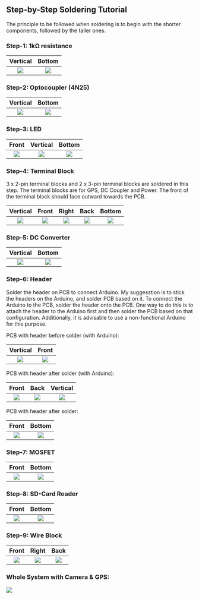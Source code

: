 ## Step-by-Step Soldering Tutorial

 The principle to be followed when soldering is to begin with the shorter components, followed by the taller ones.


### Step-1: 1kΩ resistance

Vertical             |  Bottom
:-------------------------:|:-------------------------:
![](https://github.com/WhiteMuyi/Timelapse-Photogrammetry-Wireless-Sensing-Network/blob/main/figure/1.jpg)  |  ![](https://github.com/WhiteMuyi/Timelapse-Photogrammetry-Wireless-Sensing-Network/blob/main/figure/2.jpg)

### Step-2: Optocoupler (4N25)

Vertical             |  Bottom
:-------------------------:|:-------------------------:
![](https://github.com/WhiteMuyi/Timelapse-Photogrammetry-Wireless-Sensing-Network/blob/main/figure/3.jpg)  |  ![](https://github.com/WhiteMuyi/Timelapse-Photogrammetry-Wireless-Sensing-Network/blob/main/figure/4.jpg)

### Step-3: LED


Front             |  Vertical      |  Bottom
:-------------------------:|:-------------------------:|:-------------------------:
![](https://github.com/WhiteMuyi/Timelapse-Photogrammetry-Wireless-Sensing-Network/blob/main/figure/5.jpg)  |  ![](https://github.com/WhiteMuyi/Timelapse-Photogrammetry-Wireless-Sensing-Network/blob/main/figure/6.jpg)|  ![](https://github.com/WhiteMuyi/Timelapse-Photogrammetry-Wireless-Sensing-Network/blob/main/figure/7.jpg)

### Step-4: Terminal Block

3 x 2-pin terminal blocks and 2 x 3-pin terminal blocks are soldered in this step. 
The terminal blocks are for GPS, DC Coupler and Power.
The front of the terminal block should face outward towards the PCB.

Vertical                  |  Front                     |  Right                    |  Back                    |  Bottom
:-------------------------:|:-------------------------:|:-------------------------:|:-------------------------:|:-------------------------:
![](https://github.com/WhiteMuyi/Timelapse-Photogrammetry-Wireless-Sensing-Network/blob/main/figure/8.jpg)  |  ![](https://github.com/WhiteMuyi/Timelapse-Photogrammetry-Wireless-Sensing-Network/blob/main/figure/9.jpg)|  ![](https://github.com/WhiteMuyi/Timelapse-Photogrammetry-Wireless-Sensing-Network/blob/main/figure/10.jpg)|  ![](https://github.com/WhiteMuyi/Timelapse-Photogrammetry-Wireless-Sensing-Network/blob/main/figure/11.jpg)|  ![](https://github.com/WhiteMuyi/Timelapse-Photogrammetry-Wireless-Sensing-Network/blob/main/figure/12.jpg)

### Step-5: DC Converter 

Vertical             |  Bottom
:-------------------------:|:-------------------------:
![](https://github.com/WhiteMuyi/Timelapse-Photogrammetry-Wireless-Sensing-Network/blob/main/figure/13.jpg)  |  ![](https://github.com/WhiteMuyi/Timelapse-Photogrammetry-Wireless-Sensing-Network/blob/main/figure/14.jpg)

### Step-6: Header

Solder the header on PCB to connect Arduino. My suggesstion is to stick the headers on the Arduino, and solder PCB based on it. 
To connect the Arduino to the PCB, solder the header onto the PCB. One way to do this is to attach the header to the Arduino first and then solder the PCB based on that configuration. Additionally, it is advisable to use a non-functional Arduino for this purpose.

PCB with header before solder (with Arduino):

Vertical                   |  Front
:-------------------------:|:-------------------------:
![](https://github.com/WhiteMuyi/Timelapse-Photogrammetry-Wireless-Sensing-Network/blob/main/figure/15.jpg)  |  ![](https://github.com/WhiteMuyi/Timelapse-Photogrammetry-Wireless-Sensing-Network/blob/main/figure/16.jpg)

PCB with header after solder (with Arduino):

Front                   |  Back                       |  Vertical
:-------------------------:|:-------------------------:|:-------------------------:
![](https://github.com/WhiteMuyi/Timelapse-Photogrammetry-Wireless-Sensing-Network/blob/main/figure/17.jpg)  |  ![](https://github.com/WhiteMuyi/Timelapse-Photogrammetry-Wireless-Sensing-Network/blob/main/figure/18.jpg)|  ![](https://github.com/WhiteMuyi/Timelapse-Photogrammetry-Wireless-Sensing-Network/blob/main/figure/19.jpg)


PCB with header after solder:

Front                   |  Bottom                       
:-------------------------:|:-------------------------:
![](https://github.com/WhiteMuyi/Timelapse-Photogrammetry-Wireless-Sensing-Network/blob/main/figure/20.jpg)  |  ![](https://github.com/WhiteMuyi/Timelapse-Photogrammetry-Wireless-Sensing-Network/blob/main/figure/21.jpg)

### Step-7: MOSFET

Front                   |  Bottom                       
:-------------------------:|:-------------------------:
![](https://github.com/WhiteMuyi/Timelapse-Photogrammetry-Wireless-Sensing-Network/blob/main/figure/22.jpg)  |  ![](https://github.com/WhiteMuyi/Timelapse-Photogrammetry-Wireless-Sensing-Network/blob/main/figure/24.jpg)

### Step-8: SD-Card Reader

Front                   |  Bottom                       
:-------------------------:|:-------------------------:
![](https://github.com/WhiteMuyi/Timelapse-Photogrammetry-Wireless-Sensing-Network/blob/main/figure/25.jpg)  |  ![](https://github.com/WhiteMuyi/Timelapse-Photogrammetry-Wireless-Sensing-Network/blob/main/figure/26.jpg)

### Step-9: Wire Block

Front                   |  Right                       |  Back    
:-------------------------:|:-------------------------:|:-------------------------:
![](https://github.com/WhiteMuyi/Timelapse-Photogrammetry-Wireless-Sensing-Network/blob/main/figure/28.jpg)  |  ![](https://github.com/WhiteMuyi/Timelapse-Photogrammetry-Wireless-Sensing-Network/blob/main/figure/29.jpg)|  ![](https://github.com/WhiteMuyi/Timelapse-Photogrammetry-Wireless-Sensing-Network/blob/main/figure/30.jpg)

### Whole System with Camera & GPS:


![](https://github.com/WhiteMuyi/Timelapse-Photogrammetry-Wireless-Sensing-Network/blob/main/figure/30.jpg) 




